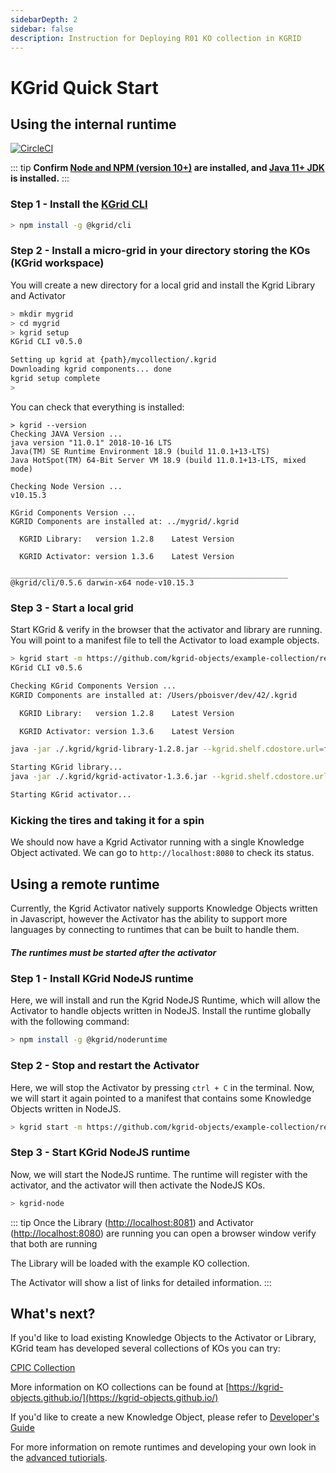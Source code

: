 ```yaml
---
sidebarDepth: 2
sidebar: false
description: Instruction for Deploying R01 KO collection in KGRID
--- 
```

# KGrid Quick Start 

## Using the internal runtime

[![CircleCI](https://circleci.com/gh/kgrid/guides.svg?style=svg)](https://circleci.com/gh/kgrid/guides)

::: tip
**Confirm [Node and NPM (version 10+)](https://nodejs.org) are installed, and [Java 11+ JDK](https://www.oracle.com/technetwork/java/javase/downloads/index.html) is installed.**
:::

### Step 1 - Install the [KGrid CLI](https://kgrid.org/kgrid-cli)

```bash
> npm install -g @kgrid/cli
```

### Step 2 - Install a micro-grid in your directory storing the KOs (KGrid workspace)

You will create a new directory for a local grid and install the Kgrid Library and Activator

```bash
> mkdir mygrid
> cd mygrid
> kgrid setup
KGrid CLI v0.5.0

Setting up kgrid at {path}/mycollection/.kgrid
Downloading kgrid components... done
kgrid setup complete
>
```
You can check that everything is installed:  
```
> kgrid --version
Checking JAVA Version ...
java version "11.0.1" 2018-10-16 LTS
Java(TM) SE Runtime Environment 18.9 (build 11.0.1+13-LTS)
Java HotSpot(TM) 64-Bit Server VM 18.9 (build 11.0.1+13-LTS, mixed mode)

Checking Node Version ...
v10.15.3

KGrid Components Version ...
KGRID Components are installed at: ../mygrid/.kgrid

  KGRID Library:   version 1.2.8    Latest Version

  KGRID Activator: version 1.3.6    Latest Version

______________________________________________________________
@kgrid/cli/0.5.6 darwin-x64 node-v10.15.3
```
### Step 3 - Start a local grid

Start KGrid & verify in the browser that the activator and library are running. You will point to a manifest file to tell the Activator to load example objects.

```bash
> kgrid start -m https://github.com/kgrid-objects/example-collection/releases/download/3.0.0/start-up-manifest.json
KGrid CLI v0.5.6

Checking KGrid Components Version ...
KGRID Components are installed at: /Users/pboisver/dev/42/.kgrid

  KGRID Library:   version 1.2.8    Latest Version

  KGRID Activator: version 1.3.6    Latest Version

java -jar ./.kgrid/kgrid-library-1.2.8.jar --kgrid.shelf.cdostore.url=filesystem:file:////Users/pboisver/dev/42 --server.port=8081 --kgrid.shelf.manifest=https://github.com/kgrid-objects/example-collection/releases/3.0.0/download/manifest.json

Starting KGrid library...
java -jar ./.kgrid/kgrid-activator-1.3.6.jar --kgrid.shelf.cdostore.url=filesystem:file:////Users/pboisver/dev/42 --kgrid.shelf.manifest=https://github.com/kgrid-objects/example-collection/releases/3.0.0/download/manifest.json

Starting KGrid activator...
```

### Kicking the tires and taking it for a spin

We should now have a Kgrid Activator running with a single Knowledge Object activated.
We can go to `http://localhost:8080` to check its status.

## Using a remote runtime
Currently, the Kgrid Activator natively supports Knowledge Objects written in Javascript, however the Activator has the ability to support more languages by connecting to runtimes that can be built to handle them.
##### The runtimes must be started after the activator
### Step 1 - Install KGrid NodeJS runtime

Here, we will install and run the Kgrid NodeJS Runtime, which will allow the Activator to handle objects written in NodeJS.
Install the runtime globally with the following command:

```bash
> npm install -g @kgrid/noderuntime
```
### Step 2 - Stop and restart the Activator
Here, we will stop the Activator by pressing `ctrl + C` in the terminal.
Now, we will start it again pointed to a manifest that contains some Knowledge Objects written in NodeJS.
```bash
> kgrid start -m https://github.com/kgrid-objects/example-collection/releases/download/3.0.0/start-up-node-manifest.json
```
### Step 3 - Start KGrid NodeJS runtime
Now, we will start the NodeJS runtime. 
The runtime will register with the activator, 
and the activator will then activate the NodeJS KOs.
```bash
> kgrid-node
```

::: tip
Once the Library ([http://localhost:8081](http://localhost:8081)) and Activator ([http://localhost:8080](http://localhost:8080)) are running you can open a browser window verify that both are running

The Library will be loaded with the example KO collection.

The Activator will show a list of links for detailed information.
:::

## What's next?

If you'd like to load existing Knowledge Objects to the Activator or Library, KGrid team has developed several collections of KOs you can try:

[CPIC Collection](https://kgrid-objects.github.io/cpic-collection/deployment/)

More information on KO collections can be found at [https://kgrid-objects.github.io/](https://kgrid-objects.github.io/)

If you'd like to create a new Knowledge Object, please refer to [Developer's Guide](https://kgrid.org/guides/developer/)

For more information on remote runtimes and developing your own look in the [advanced tutiorials](/guides/tutorial/runtimes/overview).
